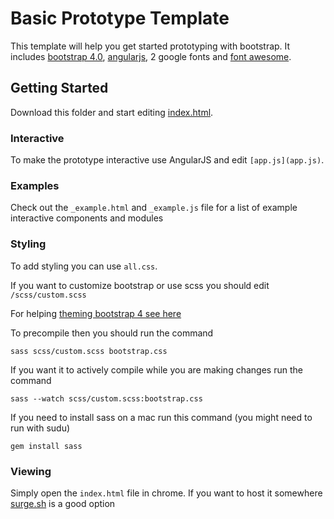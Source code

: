# Basic Prototype Template
This template will help you get started prototyping with bootstrap. It includes [bootstrap 4.0](https://getbootstrap.com/), [angularjs](https://angularjs.org/), 2 google fonts and [font awesome](https://fontawesome.com/icons).

## Getting Started
Download this folder and start editing [index.html](index.html).

### Interactive
To make the prototype interactive use AngularJS and edit `[app.js](app.js)`.

### Examples
Check out the `_example.html` and `_example.js` file for a list of example interactive components and modules

### Styling
To add styling you can use `all.css`.

If you want to customize bootstrap or use scss you should edit `/scss/custom.scss`

For helping [theming bootstrap 4 see here](https://getbootstrap.com/docs/4.0/getting-started/theming/)

To precompile then you should run the command
```
sass scss/custom.scss bootstrap.css
```

If you want it to actively compile while you are making changes run the command
```
sass --watch scss/custom.scss:bootstrap.css
```

If you need to install sass on a mac run this command (you might need to run with sudu)
```
gem install sass
```

### Viewing
Simply open the `index.html` file in chrome. If you want to host it somewhere [surge.sh](http://surge.sh/) is a good option
